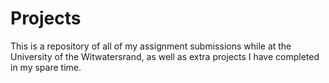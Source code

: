 # Projects
This is a repository of all of my assignment submissions while at the University of the Witwatersrand, as well as extra projects I have completed in my spare time. 
